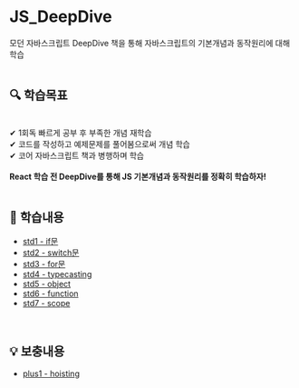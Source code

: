 # JS_DeepDive
모던 자바스크립트 DeepDive 책을 통해 자바스크립트의 기본개념과 동작원리에 대해 학습
<br>
<br>

## 🔍 학습목표
<br>
✔ 1회독 빠르게 공부 후 부족한 개념 재학습 <br>
✔ 코드를 작성하고 예제문제를 풀어봄으로써 개념 학습<br>
✔ 코어 자바스크립트 책과 병행하며 학습 <br>
<br>
<strong>React 학습 전 DeepDive를 통해 JS 기본개념과 동작원리를 정확히 학습하자!</strong>
<br>
<br>

## 📖 학습내용 <br>
- [std1 - if문](https://github.com/ChyunKim/JS_DeepDive/blob/main/week1/std1.js)
- [std2 - switch문](https://github.com/ChyunKim/JS_DeepDive/blob/main/week1/std2.js)
- [std3 - for문](https://github.com/ChyunKim/JS_DeepDive/blob/main/week1/std3.js)
- [std4 - typecasting](https://github.com/ChyunKim/JS_DeepDive/blob/main/week1/std4.js)
- [std5 - object](https://github.com/ChyunKim/JS_DeepDive/blob/main/week1/std5.js)
- [std6 - function](https://github.com/ChyunKim/JS_DeepDive/blob/main/week1/std6.js)
- [std7 - scope](https://github.com/ChyunKim/JS_DeepDive/blob/main/week1/std7.js)

<br>

## 💡 보충내용 <br>
- [plus1 - hoisting](https://github.com/ChyunKim/JS_DeepDive/blob/main/week1/plus1.md)

